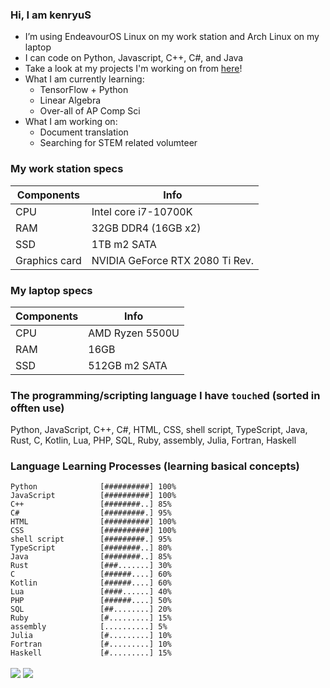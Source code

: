 ### Hi, I am kenryuS

- I’m using EndeavourOS Linux on my work station and Arch Linux on my laptop
- I can code on Python, Javascript, C++, C#, and Java
- Take a look at my projects I'm working on from [here](https://github.com/kenryuS?tab=projects)!
- What I am currently learning:
    - TensorFlow + Python
    - Linear Algebra
    - Over-all of AP Comp Sci
- What I am working on:
    - Document translation
    - Searching for STEM related volumteer

### My work station specs

|Components|Info|
|---|---|
|CPU|Intel core i7-10700K|
|RAM|32GB DDR4 (16GB x2)|
|SSD|1TB m2 SATA|
|Graphics card|NVIDIA GeForce RTX 2080 Ti Rev.|

### My laptop specs

|Components|Info|
|---|---|
|CPU|AMD Ryzen 5500U|
|RAM|16GB|
|SSD|512GB m2 SATA|

### The programming/scripting language I have `touch`ed (sorted in offten use)

Python, JavaScript, C++, C#, HTML, CSS, shell script, TypeScript, Java, Rust, C, Kotlin, Lua, PHP, SQL, Ruby, assembly, Julia, Fortran, Haskell

### Language Learning Processes (learning basical concepts)

```
Python              [##########] 100%
JavaScript          [##########] 100%
C++                 [########..] 85%
C#                  [#########.] 95%
HTML                [##########] 100%
CSS                 [##########] 100%
shell script        [#########.] 95%
TypeScript          [########..] 80%
Java                [########..] 85%
Rust                [###.......] 30%
C                   [######....] 60%
Kotlin              [######....] 60%
Lua                 [####......] 40%
PHP                 [######....] 50%
SQL                 [##........] 20%
Ruby                [#.........] 15%
assembly            [..........] 5%
Julia               [#.........] 10%
Fortran             [#.........] 10%
Haskell             [#.........] 15%
```

<img align=center src="https://github-readme-stats.vercel.app/api?username=kenryuS&show_icons=true&theme=onedark">

<img align=center src="https://github-readme-stats.vercel.app/api/top-langs/?username=kenryuS&layout=compact&theme=onedark">


<!---
kenryuS/kenryuS is a ✨ special ✨ repository because its `README.md` (this file) appears on your GitHub profile.
You can click the Preview link to take a look at your changes.
--->

